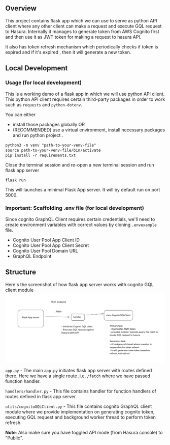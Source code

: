 ## Overview

This project contains flask app which we can use to serve as python API client where any other client can make a request and execute GQL request to Hasura. Internally it manages to generate token from AWS Cognito first and then use it as JWT token for making a request to hasura API.

It also has token refresh mechanism which periodically checks if token is expired and if it's expired , then it will generate a new token.

## Local Development

### Usage (for local development)

This is a working demo of a flask app in which we will use python API client. This python API client requires certain third-party packages in order to work such as `requests` and `python-dotenv`.

You can either

- install those packages globally OR
- (RECOMMENDED) use a virtual environment, install necessary packages and run python project .

```
python3 -m venv "path-to-your-venv-file"
source path-to-your-venv-file/bin/activate
pip install -r requirements.txt
```

Close the terminal session and re-open a new terminal session and run flask app server

```
flask run
```

This will launches a minimal Flask App server. It will by default run on port 5000.

### Important: Scaffolding .env file (for local development)

Since cognito GraphQL Client requires certain credentials, we'll need to create environment variables with correct values by cloning `.envexample` file.

- Cognito User Pool App Client ID
- Cognito User Pool App Client Secret
- Cognito User Pool Domain URL
- GraphQL Endpoint

## Structure

Here's the screenshot of how flask app server works with cognito GQL client module
![Alt text](./flask_app_server_arch.png)

`app.py` - The main `app.py` initiates flask app server with routes defined there. Here we have a single route ,i.e. `/fetch` where we have passed function handler.

`handlers/handler.py` - This file contains handler for function handlers of routes defined in flask app server.

`utils/cognitoGQLClient.py` - This file contains cognito GraphQL client module where we provide implementation on generating cognito token, executing GQL request and background worker thread to perform token refresh.

**Note**: Also make sure you have toggled API mode (from Hasura console) to "Public".
